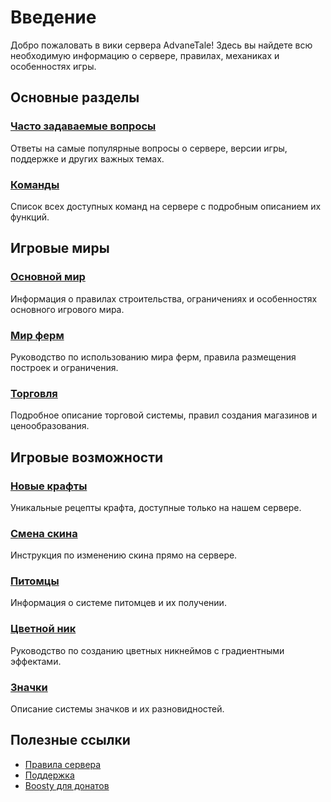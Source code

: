 # Введение

Добро пожаловать в вики сервера AdvaneTale! Здесь вы найдете всю необходимую информацию о сервере, правилах, механиках и особенностях игры.

## Основные разделы

### [Часто задаваемые вопросы](/wiki/faq)

Ответы на самые популярные вопросы о сервере, версии игры, поддержке и других важных темах.

### [Команды](/wiki/commands)

Список всех доступных команд на сервере с подробным описанием их функций.

## Игровые миры

### [Основной мир](/wiki/main-world)

Информация о правилах строительства, ограничениях и особенностях основного игрового мира.

### [Мир ферм](/wiki/farm-world)

Руководство по использованию мира ферм, правила размещения построек и ограничения.

### [Торговля](/wiki/trading)

Подробное описание торговой системы, правил создания магазинов и ценообразования.

## Игровые возможности

### [Новые крафты](/wiki/crafts)

Уникальные рецепты крафта, доступные только на нашем сервере.

### [Смена скина](/wiki/skin-change)

Инструкция по изменению скина прямо на сервере.

### [Питомцы](/wiki/pets)

Информация о системе питомцев и их получении.

### [Цветной ник](/wiki/colored-nick)

Руководство по созданию цветных никнеймов с градиентными эффектами.

### [Значки](/wiki/badges)

Описание системы значков и их разновидностей.

## Полезные ссылки

- [Правила сервера](https://d-mine-website.vercel.app/rules)
- [Поддержка](https://t.me/advanetale_support)
- [Boosty для донатов](https://boosty.to/advanetale)
